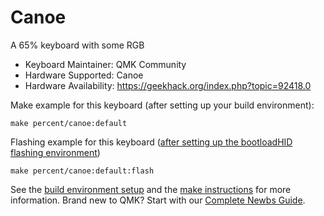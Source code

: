 # Canoe

A 65% keyboard with some RGB

* Keyboard Maintainer: QMK Community
* Hardware Supported: Canoe
* Hardware Availability: <https://geekhack.org/index.php?topic=92418.0>

Make example for this keyboard (after setting up your build environment):

    make percent/canoe:default

Flashing example for this keyboard ([after setting up the bootloadHID flashing environment](https://docs.qmk.fm/#/flashing_bootloadhid))

    make percent/canoe:default:flash

See the [build environment setup](https://docs.qmk.fm/#/getting_started_build_tools) and the [make instructions](https://docs.qmk.fm/#/getting_started_make_guide) for more information. Brand new to QMK? Start with our [Complete Newbs Guide](https://docs.qmk.fm/#/newbs).

